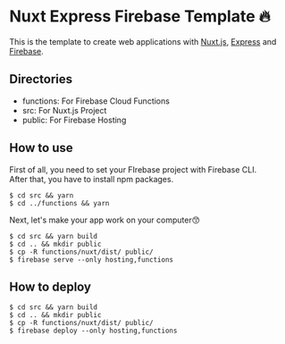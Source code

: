 # Nuxt Express Firebase Template 🔥

This is the template to create web applications with [Nuxt.js](https://nuxtjs.org/), [Express](http://expressjs.com/) and [Firebase](https://firebase.google.com/).

## Directories
* functions: For Firebase Cloud Functions
* src: For Nuxt.js Project
* public: For Firebase Hosting

## How to use
First of all, you need to set your FIrebase project with Firebase CLI.  
After that, you have to install npm packages.
```shell
$ cd src && yarn
$ cd ../functions && yarn
```
Next, let's make your app work on your computer😙
```shell
$ cd src && yarn build
$ cd .. && mkdir public
$ cp -R functions/nuxt/dist/ public/
$ firebase serve --only hosting,functions
```

## How to deploy
```shell
$ cd src && yarn build
$ cd .. && mkdir public
$ cp -R functions/nuxt/dist/ public/
$ firebase deploy --only hosting,functions
```
